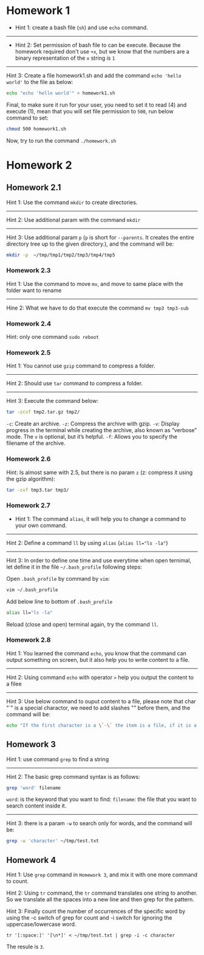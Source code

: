 # Homework 1 
- Hint 1: create a bash file (`sh`) and use `echo` command.
----
- Hint 2: Set permission of bash file to can be execute. Because the homework required don't use `+x`, but we know that the numbers are a binary representation of the `x` string is `1`

---
Hint 3: Create a file homework1.sh and add the command `echo 'hello world'` to the file as below:

```sh
echo "echo 'hello world'" > homework1.sh
```

Final, to make sure it run for your user, you need to set it to read (4) and execute (1), mean that you will set file permission to `500`, run below command to set:

```bash
chmod 500 homework1.sh
```

Now, try to run the command `./homework.sh`

# Homework 2

## Homework 2.1

Hint 1: Use the command `mkdir` to create directories.

---

Hint 2: Use additional param with the command `mkdir`

---

Hint 3: Use additional param `p` (`p` is short for `--parents`. It creates the entire directory tree up to the given directory.), and the command will be:

```bash
mkdir -p  ~/tmp/tmp1/tmp2/tmp3/tmp4/tmp5
```

### Homework 2.3

Hint 1: Use the command to move `mv`, and move to same place with the folder want to rename

---

Hine 2: What we have to do that execute the command `mv tmp3 tmp3-sub`


### Homework 2.4

Hint: only one command `sudo reboot`

### Homework 2.5

Hint 1: You cannot use `gzip` command to compress a folder.

---

Hint 2: Should use `tar` command to compress a folder.

---

Hint 3: Execute the command below:

```bash
tar -zcvf tmp2.tar.gz tmp2/
```

`-c`: Create an archive.
`-z`: Compress the archive with gzip.
`-v`: Display progress in the terminal while creating the archive, also known as “verbose” mode. The `v` is  optional, but it’s helpful.
`-f`: Allows you to specify the filename of the archive.


### Homework 2.6

Hint: Is almost same with 2.5, but there is no param `z` (z: compress it using the gzip algorithm):

```bash
tar -cvf tmp3.tar tmp3/
```

### Homework 2.7

- Hint 1: The command `alias`, it will help you to change a command to your own command.

---

Hint 2: Define a command `ll` by using `alias` (`alias ll="ls -la"`)

---

Hint 3: In order to define one time and use everytime when open ternimal, let define it in the file `~/.bash_profile` following steps:

Open `.bash_profile` by command by `vim`:

```bash
vim ~/.bash_profile
```

Add below line to bottom of `.bash_profile`
```bash
alias ll="ls -la"
```

Reload (close and open) terminal again, try the command `ll`.

### Homework 2.8

Hint 1: You learned the command `echo`, you know that the command can output something on screen, but it also help you to write content to a file.

---

Hint 2: Using command `echo` with operator `>` help you output the content to a filee

---

Hint 3: Use below command to ouput content to a file, please note that char "`" is a special charactor, we need to add slashes "\" before them, and the command will be:

```bash
echo "If the first character is a \`-\` the item is a file, if it is a \`d\` the item is a directory. The rest of the string is three sets of three characters. From the left, the first three represent the file permissions of the owner, the middle three represent the file permissions of the group and the rightmost three characters represent the permissions for others. In each set, an \`r\` stands for read, a \`w\` stands for write, and an x stands for execute." > ~/tmp/test.txt
```
## Homework 3
Hint 1: use command `grep` to find a string

---

Hint 2: The basic grep command syntax is as follows:
```bash
grep 'word' filename
```
`word`: is the keyword that you want to find:
`filename`: the file that you want to search content inside it.

---

Hint 3: there is a param `-w` to search only for words, and the command will be:

```bash
grep -w 'character' ~/tmp/test.txt
```

## Homework 4

Hint 1: Use `grep` command in `Homework 3`, and mix it with one more command to count.

Hint 2: Using `tr` command, the `tr` command translates one string to another. So we translate all the spaces into a new line and then grep for the pattern.

Hint 3: Finally count the number of occurrences of the specific word by using the -c switch of grep for count and -i switch for ignoring the uppercase/lowercase word.

```
tr '[:space:]' '[\n*]' < ~/tmp/test.txt | grep -i -c character
```

The resule is `3`.
